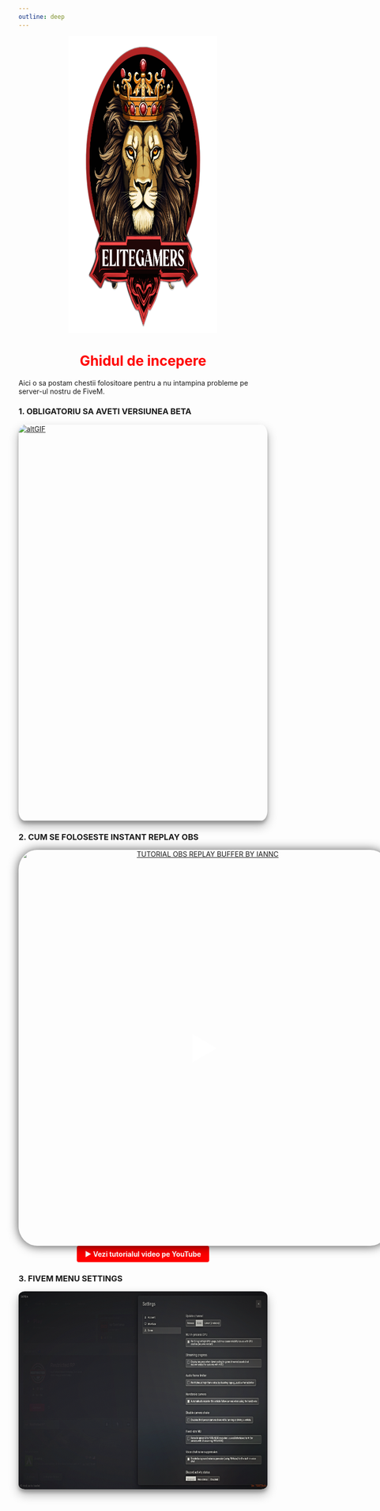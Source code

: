 ```yaml
---
outline: deep
---
```


<img src="../public/elitegamers.png" alt="pozaEG" width="300" height="600" style="display: block; margin: 0px auto;">

# <center><span class="title-font" style ="color: red;">Ghidul de incepere</span></center>

Aici o sa postam chestii folositoare pentru a nu intampina probleme pe server-ul nostru de FiveM.

###  1. OBLIGATORIU SA AVETI VERSIUNEA BETA

<a href="/bg/eg.gif" target="_blank">
  <img src="/bg/eg.gif" alt="altGIF" width="750" height="800" style="display: block; margin: 0px auto; border-radius: 2.5%; box-shadow: 0 10px 20px rgba(0, 0, 0, 0.3), 0 6px 6px rgba(0, 0, 0, 0.23);">
</a>

### 2. CUM SE FOLOSESTE INSTANT REPLAY OBS 

<p align="center">
    <a href="https://www.youtube.com/watch?v=YsgIFKVQkFs" target="_blank" style="display: inline-block; position: relative;">
        <img src="https://img.youtube.com/vi/YsgIFKVQkFs/maxresdefault.jpg" alt="TUTORIAL OBS REPLAY BUFFER BY IANNC" width="750" height="800" style="border-radius: 5%; box-shadow: 0 1px 20px rgba(0,0,0,0.7); display: block;">
        <span style="position: absolute; top: 50%; left: 50%; transform: translate(-50%, -50%); font-size: 64px; color: rgba(255,255,255,0.8); pointer-events: none;">&#9654;</span>
    </a>
    <br>
    <a href="https://www.youtube.com/watch?v=YsgIFKVQkFs" target="_blank" style="text-decoration: none;">
        <span style="display: inline-block; background: #ff0000; color: #fff; padding: 8px 16px; border-radius: 4px; font-weight: bold;">▶️ Vezi tutorialul video pe YouTube</span>
    </a>
</p>

### 3. FIVEM MENU SETTINGS
<a href="../public/image.png" target="_blank">
    <img src="../public/image.png" alt="Setari FiveM Launcher" width="750" height="400" style="display: block; margin: 0px auto; border-radius: 2.5%; box-shadow: 0 10px 20px rgba(0, 0, 0, 0.3), 0 6px 6px rgba(0, 0, 0, 0.23);">
</a>
